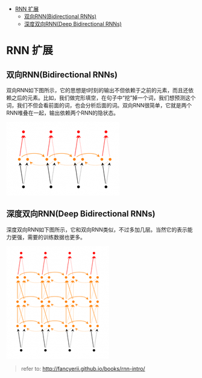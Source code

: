 <!-- TOC -->

- [RNN 扩展](#rnn-扩展)
    - [双向RNN(Bidirectional RNNs)](#双向rnnbidirectional-rnns)
    - [深度双向RNN(Deep Bidirectional RNNs)](#深度双向rnndeep-bidirectional-rnns)

<!-- /TOC -->
<a id="markdown-rnn-扩展" name="rnn-扩展"></a>
# RNN 扩展

<a id="markdown-双向rnnbidirectional-rnns" name="双向rnnbidirectional-rnns"></a>
## 双向RNN(Bidirectional RNNs)

双向RNN如下图所示，它的思想是t时刻的输出不但依赖于之前的元素，而且还依赖之后的元素。比如，我们做完形填空，在句子中“挖”掉一个词，我们想预测这个词，我们不但会看前面的词，也会分析后面的词。双向RNN很简单，它就是两个RNN堆叠在一起，输出依赖两个RNN的隐状态。

![bidirectional-rnn](pics/bidirectional-RNN.png)

<a id="markdown-深度双向rnndeep-bidirectional-rnns" name="深度双向rnndeep-bidirectional-rnns"></a>
## 深度双向RNN(Deep Bidirectional RNNs)

深度双向RNN如下图所示，它和双向RNN类似，不过多加几层。当然它的表示能力更强，需要的训练数据也更多。

![stacked-bidirectional-RNN](pics/stacked-bidirectional-RNN.png)

> refer to: http://fancyerii.github.io/books/rnn-intro/

